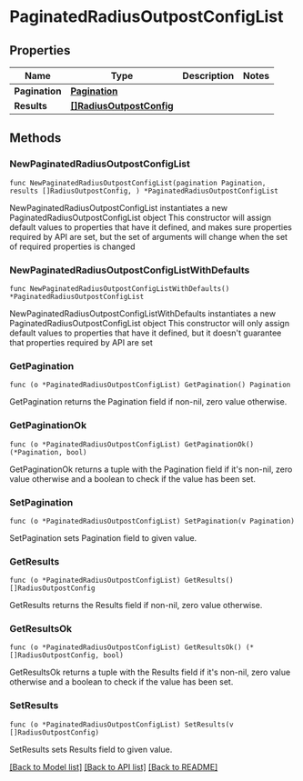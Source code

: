 # PaginatedRadiusOutpostConfigList

## Properties

Name | Type | Description | Notes
------------ | ------------- | ------------- | -------------
**Pagination** | [**Pagination**](Pagination.md) |  | 
**Results** | [**[]RadiusOutpostConfig**](RadiusOutpostConfig.md) |  | 

## Methods

### NewPaginatedRadiusOutpostConfigList

`func NewPaginatedRadiusOutpostConfigList(pagination Pagination, results []RadiusOutpostConfig, ) *PaginatedRadiusOutpostConfigList`

NewPaginatedRadiusOutpostConfigList instantiates a new PaginatedRadiusOutpostConfigList object
This constructor will assign default values to properties that have it defined,
and makes sure properties required by API are set, but the set of arguments
will change when the set of required properties is changed

### NewPaginatedRadiusOutpostConfigListWithDefaults

`func NewPaginatedRadiusOutpostConfigListWithDefaults() *PaginatedRadiusOutpostConfigList`

NewPaginatedRadiusOutpostConfigListWithDefaults instantiates a new PaginatedRadiusOutpostConfigList object
This constructor will only assign default values to properties that have it defined,
but it doesn't guarantee that properties required by API are set

### GetPagination

`func (o *PaginatedRadiusOutpostConfigList) GetPagination() Pagination`

GetPagination returns the Pagination field if non-nil, zero value otherwise.

### GetPaginationOk

`func (o *PaginatedRadiusOutpostConfigList) GetPaginationOk() (*Pagination, bool)`

GetPaginationOk returns a tuple with the Pagination field if it's non-nil, zero value otherwise
and a boolean to check if the value has been set.

### SetPagination

`func (o *PaginatedRadiusOutpostConfigList) SetPagination(v Pagination)`

SetPagination sets Pagination field to given value.


### GetResults

`func (o *PaginatedRadiusOutpostConfigList) GetResults() []RadiusOutpostConfig`

GetResults returns the Results field if non-nil, zero value otherwise.

### GetResultsOk

`func (o *PaginatedRadiusOutpostConfigList) GetResultsOk() (*[]RadiusOutpostConfig, bool)`

GetResultsOk returns a tuple with the Results field if it's non-nil, zero value otherwise
and a boolean to check if the value has been set.

### SetResults

`func (o *PaginatedRadiusOutpostConfigList) SetResults(v []RadiusOutpostConfig)`

SetResults sets Results field to given value.



[[Back to Model list]](../README.md#documentation-for-models) [[Back to API list]](../README.md#documentation-for-api-endpoints) [[Back to README]](../README.md)


